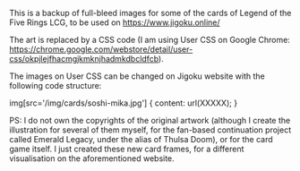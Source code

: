 This is a backup of full-bleed images for some of the cards of Legend of the Five Rings LCG, to be used on https://www.jigoku.online/

The art is replaced by a CSS code (I am using User CSS on Google Chrome: https://chrome.google.com/webstore/detail/user-css/okpjlejfhacmgjkmknjhadmkdbcldfcb).


The images on User CSS can be changed on Jigoku website with the following code structure:

img[src='/img/cards/soshi-mika.jpg']
{
content: url(XXXXX);
}

PS: I do not own the copyrights of the original artwork (although I create the illustration for several of them myself, for the fan-based continuation project called Emerald Legacy, under the alias of Thulsa Doom), or for the card game itself. I just created these new card frames, for a different visualisation on the aforementioned website.
